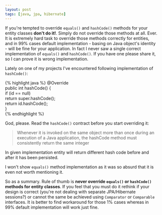 ```yaml
---
layout: post
tags: [java, jpa, hibernate]
---
```

If you're tempted to override `equals()` and `hashCode()` methods for
your entity classes **don't do it!**. Simply do not override those
methods at all. Ever. It is extremely hard task to override those methods
correctly for entities, and in 99% cases default implementation -
basing on Java object's identity - will be fine for your application. In fact I never
saw a single correct implementation of `equals()` and `hashCode()`. If
you have one please share it, so I can prove it is wrong
implementation.

Lately on one of my projects I've encountered following implementation
of `hashCode()`:

{% highlight java %}
@Override                       
public int hashCode() {         
	if (id == null)                
		return super.hashCode();      
	return id.hashCode();          
}                               
{% endhighlight %}

God, please. Read the `hashCode()` contract before you start
overriding it:

> Whenever it is invoked on the same object more than once during an
> execution of a Java application, the hashCode method must
> consistently return the same integer 

In given implementation entity will return different hash code before
and after it has been persisted.

I won't show `equals()` method implementation as it was so absurd that
it is even not worth mentioning it.

So as a summary. Rule of thumb is **never override `equals()` or
`hashCode()` methods for entity classes**. If you feel that you must
do it rethink if your design is correct (you're not dealing with
separate JPA/Hibernate sessions?) or cannot the same be achieved using
`Comparator` or `Comparable` interfaces. It is better to find
workaround for those 1% cases whereas in 99% default implementation
will work just fine.

